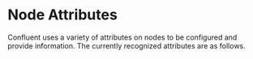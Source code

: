 # Node Attributes

Confluent uses a variety of attributes on nodes to be configured and provide information.  The currently recognized attributes are as follows.


